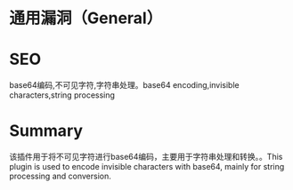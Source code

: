 # 通用漏洞（General）
# SEO
base64编码,不可见字符,字符串处理。base64 encoding,invisible characters,string processing
# Summary
该插件用于将不可见字符进行base64编码，主要用于字符串处理和转换。。This plugin is used to encode invisible characters with base64, mainly for string processing and conversion.
